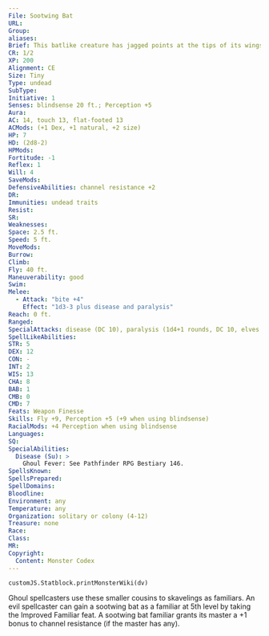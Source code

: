```yaml
---
File: Sootwing Bat
URL: 
Group: 
aliases: 
Brief: This batlike creature has jagged points at the tips of its wings and a long, lashing tongue.
CR: 1/2
XP: 200
Alignment: CE
Size: Tiny
Type: undead
SubType: 
Initiative: 1
Senses: blindsense 20 ft.; Perception +5
Aura: 
AC: 14, touch 13, flat-footed 13
ACMods: (+1 Dex, +1 natural, +2 size)
HP: 7
HD: (2d8-2)
HPMods: 
Fortitude: -1
Reflex: 1
Will: 4
SaveMods: 
DefensiveAbilities: channel resistance +2
DR: 
Immunities: undead traits
Resist: 
SR: 
Weaknesses: 
Space: 2.5 ft.
Speed: 5 ft.
MoveMods: 
Burrow: 
Climb: 
Fly: 40 ft.
Maneuverability: good
Swim: 
Melee: 
  - Attack: "bite +4"
    Effect: "1d3-3 plus disease and paralysis"
Reach: 0 ft.
Ranged: 
SpecialAttacks: disease (DC 10), paralysis (1d4+1 rounds, DC 10, elves are immune to this effect)
SpellLikeAbilities: 
STR: 5
DEX: 12
CON: -
INT: 2
WIS: 13
CHA: 8
BAB: 1
CMB: 0
CMD: 7
Feats: Weapon Finesse
Skills: Fly +9, Perception +5 (+9 when using blindsense)
RacialMods: +4 Perception when using blindsense
Languages: 
SQ: 
SpecialAbilities:
  Disease (Su): >
    Ghoul Fever: See Pathfinder RPG Bestiary 146.
SpellsKnown: 
SpellsPrepared: 
SpellDomains: 
Bloodline: 
Environment: any
Temperature: any
Organization: solitary or colony (4-12)
Treasure: none
Race: 
Class: 
MR: 
Copyright:
  Content: Monster Codex
---
```

```dataviewjs
customJS.Statblock.printMonsterWiki(dv)
```
Ghoul spellcasters use these smaller cousins to skavelings as familiars. An evil spellcaster can gain a sootwing bat as a familiar at 5th level by taking the Improved Familiar feat. A sootwing bat familiar grants its master a +1 bonus to channel resistance (if the master has any).

